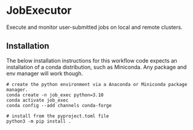 # JobExecutor
Execute and monitor user-submitted jobs on local and remote clusters.

## Installation

The below installation instructions for this workflow code expects an 
installation of a conda distribution, such as Miniconda. Any package and env 
manager will work though.

```
# create the python environment via a Anaconda or Miniconda package manager. 
conda create -n job_exec python=3.10
conda activate job_exec
conda config --add channels conda-forge

# install from the pyproject.toml file
python3 -m pip install .
```


